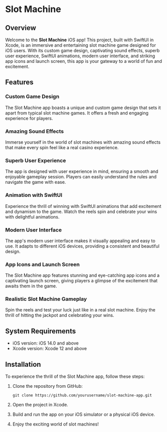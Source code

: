 # Slot Machine

## Overview

Welcome to the **Slot Machine** iOS app! This project, built with SwiftUI in Xcode, is an immersive and entertaining slot machine game designed for iOS users. With its custom game design, captivating sound effects, superb user experience, SwiftUI animations, modern user interface, and striking app icons and launch screen, this app is your gateway to a world of fun and excitement.

## Features

### Custom Game Design
The Slot Machine app boasts a unique and custom game design that sets it apart from typical slot machine games. It offers a fresh and engaging experience for players.

### Amazing Sound Effects
Immerse yourself in the world of slot machines with amazing sound effects that make every spin feel like a real casino experience.

### Superb User Experience
The app is designed with user experience in mind, ensuring a smooth and enjoyable gameplay session. Players can easily understand the rules and navigate the game with ease.

### Animation with SwiftUI
Experience the thrill of winning with SwiftUI animations that add excitement and dynamism to the game. Watch the reels spin and celebrate your wins with delightful animations.

### Modern User Interface
The app's modern user interface makes it visually appealing and easy to use. It adapts to different iOS devices, providing a consistent and beautiful design.

### App Icons and Launch Screen
The Slot Machine app features stunning and eye-catching app icons and a captivating launch screen, giving players a glimpse of the excitement that awaits them in the game.

### Realistic Slot Machine Gameplay
Spin the reels and test your luck just like in a real slot machine. Enjoy the thrill of hitting the jackpot and celebrating your wins.

## System Requirements

- iOS version: iOS 14.0 and above
- Xcode version: Xcode 12 and above

## Installation

To experience the thrill of the Slot Machine app, follow these steps:

1. Clone the repository from GitHub:
   ```
   git clone https://github.com/yourusername/slot-machine-app.git
   ```

2. Open the project in Xcode.

3. Build and run the app on your iOS simulator or a physical iOS device.

4. Enjoy the exciting world of slot machines!
